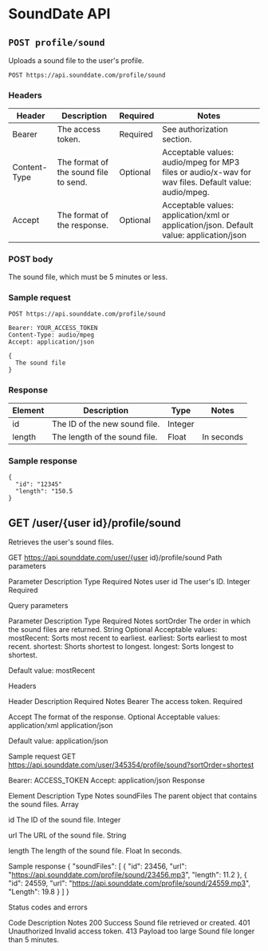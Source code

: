 # SoundDate API

## `POST profile/sound`

Uploads a sound file to the user's profile.

`POST https://api.sounddate.com/profile/sound`

### Headers

Header | Description | Required | Notes
-------|-------------|----------|------
Bearer | The access token. | Required | See authorization section.
Content-Type | The format of the sound file to send. | Optional | Acceptable values: audio/mpeg for MP3 files or audio/x-wav for wav files. Default value: audio/mpeg.
Accept | The format of the response. | Optional | Acceptable values: application/xml or application/json. Default value: application/json

### POST body

The sound file, which must be 5 minutes or less.

### Sample request

```
POST https://api.sounddate.com/profile/sound

Bearer: YOUR_ACCESS_TOKEN
Content-Type: audio/mpeg
Accept: application/json

{
  The sound file
}
```

### Response

Element | Description | Type | Notes
--------|-------------|------|------
id | The ID of the new sound file. | Integer
length | The length of the sound file. | Float | In seconds


### Sample response

```
{
  "id": "12345"
  "length": "150.5
}
```

## GET /user/{user id}/profile/sound

Retrieves the user's sound files.

GET https://api.sounddate.com/user/{user id}/profile/sound
Path parameters

Parameter
Description
Type
Required
Notes
user id
The user's ID.
Integer
Required




Query parameters

Parameter
Description
Type
Required
Notes
sortOrder
The order in which the sound files are returned.
String
Optional
Acceptable values:
mostRecent: Sorts most recent to earliest.
earliest: Sorts earliest to most recent.
shortest: Shorts shortest to longest.
longest: Sorts longest to shortest.

Default value:
mostRecent

Headers

Header
Description
Required
Notes
Bearer
The access token.
Required


Accept
The format of the response.
Optional
Acceptable values:
application/xml
application/json

Default value:
application/json

Sample request
GET https://api.sounddate.com/user/345354/profile/sound?sortOrder=shortest

Bearer: ACCESS_TOKEN
Accept: application/json
Response

Element
Description
Type
Notes
soundFiles
The parent object that contains the sound files.
Array




id
The ID of the sound file.
Integer




url
The URL of the sound file.
String




length
The length of the sound file.
Float
In seconds.

Sample response
{
  "soundFiles": [
    {
      "id": 23456,
      "url": "https://api.sounddate.com/profile/sound/23456.mp3",
      "length": 11.2
    },
    {
      "id": 24559,
      "url": "https://api.sounddate.com/profile/sound/24559.mp3",
      "Length": 19.8
    }
  ]
}

Status codes and errors

Code
Description
Notes
200
Success
Sound file retrieved or created.
401
Unauthorized
Invalid access token.
413
Payload too large
Sound file longer than 5 minutes.

